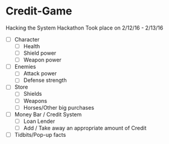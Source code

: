 # Credit-Game

Hacking the System Hackathon
Took place on 2/12/16 - 2/13/16
<!-- http://illicitmind.com/hack -->
<!-- https://hackingthesystem.splashthat.com/ -->

- [ ] Character
  - [ ] Health
  - [ ] Shield power
  - [ ] Weapon power
- [ ] Enemies
  - [ ] Attack power
  - [ ] Defense strength
- [ ] Store
  - [ ] Shields
  - [ ] Weapons
  - [ ] Horses/Other big purchases
- [ ] Money Bar / Credit System
  - [ ] Loan Lender
  - [ ] Add / Take away an appropriate amount of Credit
- [ ] Tidbits/Pop-up facts

